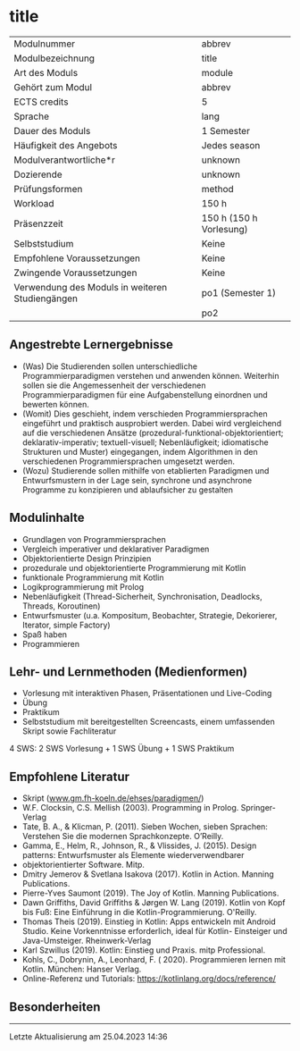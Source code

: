 # title

|  |  |
| --- | --- |
| Modulnummer | abbrev |
| Modulbezeichnung | title |
| Art des Moduls | module |
| Gehört zum Modul | abbrev |
| ECTS credits | 5 |
| Sprache | lang |
| Dauer des Moduls | 1 Semester |
| Häufigkeit des Angebots | Jedes season |
| Modulverantwortliche*r | unknown |
| Dozierende | unknown |
| Prüfungsformen | method |
| Workload | 150 h |
| Präsenzzeit | 150 h (150 h Vorlesung) |
| Selbststudium | Keine |
| Empfohlene Voraussetzungen | Keine |
| Zwingende Voraussetzungen | Keine |
| Verwendung des Moduls in weiteren Studiengängen | po1 (Semester 1) |
|  | po2 |

## Angestrebte Lernergebnisse

* (Was) Die Studierenden sollen unterschiedliche Programmierparadigmen verstehen und anwenden können. Weiterhin sollen sie die Angemessenheit der verschiedenen Programmierparadigmen für eine Aufgabenstellung einordnen und bewerten können.
* (Womit) Dies geschieht, indem verschieden Programmiersprachen eingeführt und praktisch ausprobiert werden. Dabei wird vergleichend auf die verschiedenen Ansätze (prozedural-funktional-objektorientiert; deklarativ-imperativ; textuell-visuell; Nebenläufigkeit; idiomatische Strukturen und Muster) eingegangen, indem Algorithmen in den verschiedenen Programmiersprachen umgesetzt werden.
* (Wozu) Studierende sollen mithilfe von etablierten Paradigmen und Entwurfsmustern in der Lage sein, synchrone und asynchrone Programme zu konzipieren und ablaufsicher zu gestalten

## Modulinhalte

* Grundlagen von Programmiersprachen
* Vergleich imperativer und deklarativer Paradigmen
* Objektorientierte Design Prinzipien
* prozedurale und objektorientierte Programmierung mit Kotlin
* funktionale Programmierung mit Kotlin
* Logikprogrammierung mit Prolog
* Nebenläufigkeit (Thread-Sicherheit, Synchronisation, Deadlocks, Threads, Koroutinen)
* Entwurfsmuster (u.a. Kompositum, Beobachter, Strategie, Dekorierer, Iterator, simple Factory)
* Spaß haben
* Programmieren

## Lehr- und Lernmethoden (Medienformen)

* Vorlesung mit interaktiven Phasen, Präsentationen und Live-Coding
* Übung
* Praktikum
* Selbststudium mit bereitgestellten Screencasts, einem umfassenden Skript sowie Fachliteratur

4 SWS: 2 SWS Vorlesung + 1 SWS Übung + 1 SWS Praktikum

## Empfohlene Literatur

* Skript (www.gm.fh-koeln.de/ehses/paradigmen/)
* W.F. Clocksin, C.S. Mellish (2003). Programming in Prolog. Springer-Verlag
* Tate, B. A., & Klicman, P. (2011). Sieben Wochen, sieben Sprachen: Verstehen Sie die modernen Sprachkonzepte. O’Reilly.
* Gamma, E., Helm, R., Johnson, R., & Vlissides, J. (2015). Design patterns: Entwurfsmuster als Elemente wiederverwendbarer
* objektorientierter Software. Mitp.
* Dmitry Jemerov & Svetlana Isakova (2017). Kotlin in Action. Manning Publications.
* Pierre-Yves Saumont (2019). The Joy of Kotlin. Manning Publications.
* Dawn Griffiths, David Griffiths & Jørgen W. Lang (2019). Kotlin von Kopf bis Fuß: Eine Einführung in die Kotlin-Programmierung. O'Reilly.
* Thomas Theis (2019). Einstieg in Kotlin: Apps entwickeln mit Android Studio. Keine Vorkenntnisse erforderlich, ideal für Kotlin- Einsteiger und Java-Umsteiger. Rheinwerk-Verlag
* Karl Szwillus (2019). Kotlin: Einstieg und Praxis. mitp Professional.
* Kohls, C., Dobrynin, A., Leonhard, F. ( 2020). Programmieren lernen mit Kotlin. München: Hanser Verlag.
* Online-Referenz und Tutorials: https://kotlinlang.org/docs/reference/

## Besonderheiten

---

Letzte Aktualisierung am 25.04.2023 14:36